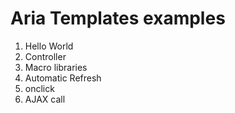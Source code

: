 Aria Templates examples
=======================

1. Hello World
2. Controller
3. Macro libraries
4. Automatic Refresh
5. onclick
6. AJAX call
